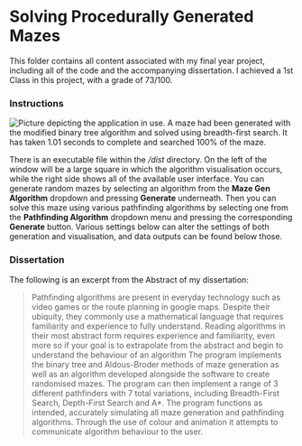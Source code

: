 # Solving Procedurally Generated Mazes

This folder contains all content associated with my final year project, including all of the code and the accompanying dissertation. I achieved a 1st Class in this project, with a grade of 73/100.

### Instructions

![Picture depicting the application in use. A maze had been generated with the modified binary tree algorithm and solved using breadth-first search. It has taken 1.01 seconds to complete and searched 100% of the maze.](https://github.com/KeithTho/University/assets/102043623/aae1e5e0-604e-43a2-9733-552cc3ada9fa)

There is an executable file within the */dist*  directory. On the left of the window will be a large square in which the algorithm visualisation occurs, while the right side shows all of the available user interface. You can generate random mazes by selecting an algorithm from the **Maze Gen Algorithm** dropdown and pressing **Generate** underneath. Then you can solve this maze using various pathfinding algorithms by selecting one from the **Pathfinding Algorithm** dropdown menu and pressing the corresponding **Generate** button. Various settings below can alter the settings of both generation and visualisation, and data outputs can be found below those. 

### Dissertation

The following is an excerpt from the Abstract of my dissertation:

>Pathfinding algorithms are present in everyday technology such as video games or the route planning in google maps. Despite their ubiquity, they commonly use a mathematical language that requires familiarity and experience to fully understand. Reading algorithms in their most abstract form requires experience and familiarity, even more so if your goal is to extrapolate from the abstract and begin to understand the behaviour of an algorithm
>The program implements the binary tree and Aldous-Broder methods of maze generation as well as an algorithm developed alongside the software to create randomised mazes. The program can then implement a range of 3 different pathfinders with 7 total variations, including Breadth-First Search, Depth-First Search and A*.
>The program functions as intended, accurately simulating all maze generation and pathfinding algorithms. Through the use of colour and animation it attempts to communicate algorithm behaviour to the user.
